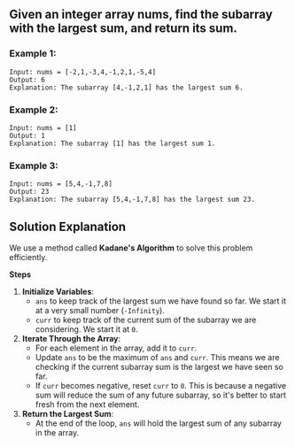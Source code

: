 ## Given an integer array nums, find the subarray with the largest sum, and return its sum.

### Example 1:

```
Input: nums = [-2,1,-3,4,-1,2,1,-5,4]
Output: 6
Explanation: The subarray [4,-1,2,1] has the largest sum 6.
```

### Example 2:

```
Input: nums = [1]
Output: 1
Explanation: The subarray [1] has the largest sum 1.
```

### Example 3:

```
Input: nums = [5,4,-1,7,8]
Output: 23
Explanation: The subarray [5,4,-1,7,8] has the largest sum 23.
```

## Solution Explanation

We use a method called **Kadane's Algorithm** to solve this problem efficiently.

**Steps**

1. **Initialize Variables**:
    - `ans` to keep track of the largest sum we have found so far. We start it at a very small number (`-Infinity`).
    - `curr` to keep track of the current sum of the subarray we are considering. We start it at `0`.
2. **Iterate Through the Array**:
    - For each element in the array, add it to `curr`.
    - Update `ans` to be the maximum of `ans` and `curr`. This means we are checking if the current subarray sum is the largest we have seen so far.
    - If `curr` becomes negative, reset `curr` to `0`. This is because a negative sum will reduce the sum of any future subarray, so it's better to start fresh from the next element.
3. **Return the Largest Sum**:
    - At the end of the loop, `ans` will hold the largest sum of any subarray in the array.


